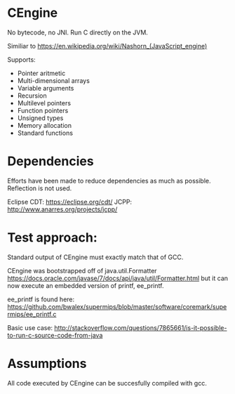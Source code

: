 # CEngine

No bytecode, no JNI. Run C directly on the JVM.

Similiar to https://en.wikipedia.org/wiki/Nashorn_(JavaScript_engine)

Supports:
- Pointer aritmetic
- Multi-dimensional arrays
- Variable arguments
- Recursion
- Multilevel pointers
- Function pointers
- Unsigned types
- Memory allocation
- Standard functions

# Dependencies

Efforts have been made to reduce dependencies as much as possible.  Reflection is not used.

Eclipse CDT: https://eclipse.org/cdt/
JCPP: http://www.anarres.org/projects/jcpp/

# Test approach:
Standard output of CEngine must exactly match that of GCC.

CEngine was bootstrapped off of java.util.Formatter https://docs.oracle.com/javase/7/docs/api/java/util/Formatter.html but it can now execute an embedded version of printf, ee_printf.

ee_printf is found here:
https://github.com/bwalex/supermips/blob/master/software/coremark/supermips/ee_printf.c

Basic use case:
http://stackoverflow.com/questions/7865661/is-it-possible-to-run-c-source-code-from-java

# Assumptions
All code executed by CEngine can be succesfully compiled with gcc.  
